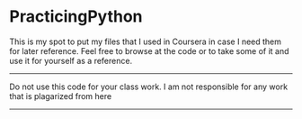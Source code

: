 # PracticingPython
This is my spot to put my files that I used in Coursera in case I need them for later reference. 
Feel free to browse at the code or to take some of it and use it for yourself as a reference. 

********************************************************************************************
Do not use this code for your class work. I am not responsible for any work that is plagarized from here
************************************************************************************************
